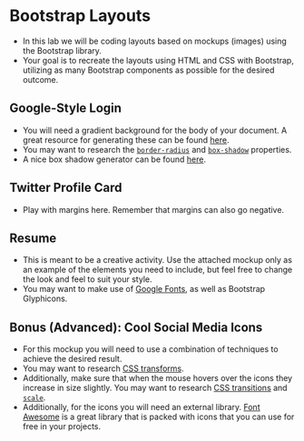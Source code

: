 # Bootstrap Layouts

- In this lab we will be coding layouts based on mockups (images) using the Bootstrap library.
- Your goal is to recreate the layouts using HTML and CSS with Bootstrap, utilizing as many Bootstrap components as possible for the desired outcome.

## Google-Style Login
- You will need a gradient background for the body of your document. A great resource for generating these can be found [here](http://www.colorzilla.com/gradient-editor/).
- You may want to research the [`border-radius`](https://developer.mozilla.org/en-US/docs/Web/CSS/border-radius) and [`box-shadow`](https://developer.mozilla.org/en-US/docs/Web/CSS/box-shadow) properties.
- A nice box shadow generator can be found [here](http://www.cssmatic.com/box-shadow).

## Twitter Profile Card
- Play with margins here. Remember that margins can also go negative.

## Resume
- This is meant to be a creative activity. Use the attached mockup only as an example of the elements you need to include, but feel free to change the look and feel to suit your style.
- You may want to make use of [Google Fonts](https://www.google.com/fonts), as well as Bootstrap Glyphicons.

## Bonus (Advanced): Cool Social Media Icons
- For this mockup you will need to use a combination of techniques to achieve the desired result.
- You may want to research [CSS transforms](https://developer.mozilla.org/en-US/docs/Web/CSS/transform).
- Additionally, make sure that when the mouse hovers over the icons they increase in size slightly. You may want to research [CSS transitions](https://developer.mozilla.org/en-US/docs/Web/CSS/CSS_Transitions/Using_CSS_transitions) and [`scale`](https://developer.mozilla.org/en-US/docs/Web/CSS/transform-function/scale).
- Additionally, for the icons you will need an external library. [Font Awesome](https://fortawesome.github.io/Font-Awesome/) is a great library that is packed with icons that you can use for free in your projects.